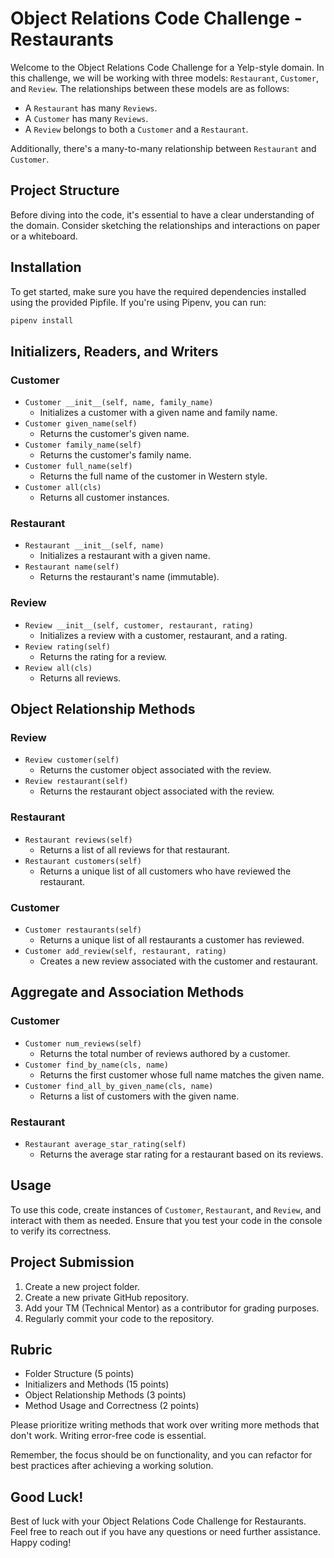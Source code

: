 # Object Relations Code Challenge - Restaurants

Welcome to the Object Relations Code Challenge for a Yelp-style domain. In this challenge, we will be working with three models: `Restaurant`, `Customer`, and `Review`. The relationships between these models are as follows:
- A `Restaurant` has many `Reviews`.
- A `Customer` has many `Reviews`.
- A `Review` belongs to both a `Customer` and a `Restaurant`.

Additionally, there's a many-to-many relationship between `Restaurant` and `Customer`.

## Project Structure
Before diving into the code, it's essential to have a clear understanding of the domain. Consider sketching the relationships and interactions on paper or a whiteboard.

## Installation
To get started, make sure you have the required dependencies installed using the provided Pipfile. If you're using Pipenv, you can run:

```bash
pipenv install
```

## Initializers, Readers, and Writers

### Customer
- `Customer __init__(self, name, family_name)`
  - Initializes a customer with a given name and family name.
- `Customer given_name(self)`
  - Returns the customer's given name.
- `Customer family_name(self)`
  - Returns the customer's family name.
- `Customer full_name(self)`
  - Returns the full name of the customer in Western style.
- `Customer all(cls)`
  - Returns all customer instances.

### Restaurant
- `Restaurant __init__(self, name)`
  - Initializes a restaurant with a given name.
- `Restaurant name(self)`
  - Returns the restaurant's name (immutable).

### Review
- `Review __init__(self, customer, restaurant, rating)`
  - Initializes a review with a customer, restaurant, and a rating.
- `Review rating(self)`
  - Returns the rating for a review.
- `Review all(cls)`
  - Returns all reviews.

## Object Relationship Methods

### Review
- `Review customer(self)`
  - Returns the customer object associated with the review.
- `Review restaurant(self)`
  - Returns the restaurant object associated with the review.

### Restaurant
- `Restaurant reviews(self)`
  - Returns a list of all reviews for that restaurant.
- `Restaurant customers(self)`
  - Returns a unique list of all customers who have reviewed the restaurant.

### Customer
- `Customer restaurants(self)`
  - Returns a unique list of all restaurants a customer has reviewed.
- `Customer add_review(self, restaurant, rating)`
  - Creates a new review associated with the customer and restaurant.

## Aggregate and Association Methods

### Customer
- `Customer num_reviews(self)`
  - Returns the total number of reviews authored by a customer.
- `Customer find_by_name(cls, name)`
  - Returns the first customer whose full name matches the given name.
- `Customer find_all_by_given_name(cls, name)`
  - Returns a list of customers with the given name.

### Restaurant
- `Restaurant average_star_rating(self)`
  - Returns the average star rating for a restaurant based on its reviews.

## Usage
To use this code, create instances of `Customer`, `Restaurant`, and `Review`, and interact with them as needed. Ensure that you test your code in the console to verify its correctness.

## Project Submission
1. Create a new project folder.
2. Create a new private GitHub repository.
3. Add your TM (Technical Mentor) as a contributor for grading purposes.
4. Regularly commit your code to the repository.

## Rubric
- Folder Structure (5 points)
- Initializers and Methods (15 points)
- Object Relationship Methods (3 points)
- Method Usage and Correctness (2 points)

Please prioritize writing methods that work over writing more methods that don't work. Writing error-free code is essential.

Remember, the focus should be on functionality, and you can refactor for best practices after achieving a working solution.

## Good Luck!
Best of luck with your Object Relations Code Challenge for Restaurants. Feel free to reach out if you have any questions or need further assistance. Happy coding!